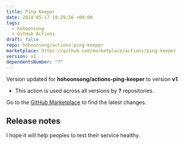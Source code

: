 ```yaml
---
title: Ping Keeper
date: 2024-05-17 19:29:56 +00:00
tags:
  - hohoonsong
  - GitHub Actions
draft: false
repo: hohoonsong/actions-ping-keeper
marketplace: https://github.com/marketplace/actions/ping-keeper
version: v1
dependentsNumber: "?"
---
```



Version updated for **hohoonsong/actions-ping-keeper** to version **v1**.
- This action is used across all versions by **?** repositories.

Go to the [GitHub Marketplace](https://github.com/marketplace/actions/ping-keeper) to find the latest changes.

## Release notes

I hope it will help peoples to test their service healthy.

